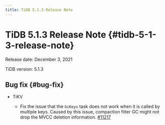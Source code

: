 ```yaml
---
title: TiDB 5.1.3 Release Note
---
```


# TiDB 5.1.3 Release Note {#tidb-5-1-3-release-note}

Release date: December 3, 2021

TiDB version: 5.1.3

## Bug fix {#bug-fix}

-   TiKV

    -   Fix the issue that the `GcKeys` task does not work when it is called by multiple keys. Caused by this issue, compaction filter GC might not drop the MVCC deletion information. [#11217](https://github.com/tikv/tikv/issues/11217)
